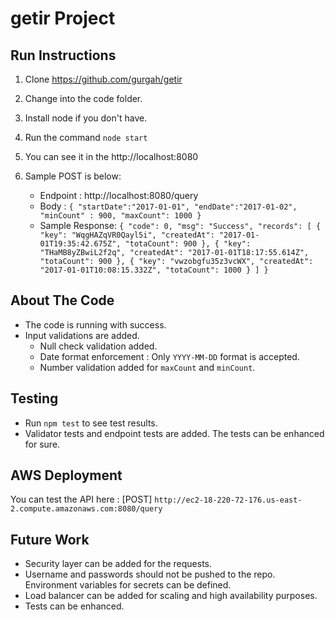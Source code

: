 # getir Project

## Run Instructions
1. Clone https://github.com/gurgah/getir
2. Change into the code folder.
3. Install node if you don't have.
4. Run the command `node start`
5. You can see it in the http://localhost:8080
6. Sample POST is below:

    * Endpoint : http://localhost:8080/query
    * Body : `{
                 "startDate":"2017-01-01",
                 "endDate":"2017-01-02",
                 "minCount" : 900,
                 "maxCount": 1000
              }`
     * Sample Response: 
     `{
                             "code": 0,
                             "msg": "Success",
                             "records": [
                                 {
                                     "key": "WqgHAZqVR0Qayl5i",
                                     "createdAt": "2017-01-01T19:35:42.675Z",
                                     "totaCount": 900
                                 },
                                 {
                                     "key": "THaMB8yZBwiL2f2q",
                                     "createdAt": "2017-01-01T18:17:55.614Z",
                                     "totaCount": 900
                                 },
                                 {
                                     "key": "vwzobgfu35z3vcWX",
                                     "createdAt": "2017-01-01T10:08:15.332Z",
                                     "totaCount": 1000
                                 }
                             ]
                         }`
    
## About The Code

* The code is running with success. 
* Input validations are added.
    * Null check validation added. 
    * Date format enforcement : Only `YYYY-MM-DD` format is accepted.
    * Number validation added for `maxCount` and `minCount`.
        
## Testing

* Run `npm test` to see test results.
* Validator tests and endpoint tests are added. The tests can be enhanced for sure. 

## AWS Deployment

You can test the API here : [POST] `http://ec2-18-220-72-176.us-east-2.compute.amazonaws.com:8080/query`

## Future Work

* Security layer can be added for the requests.
* Username and passwords should not be pushed to the repo. Environment variables for secrets can be defined.
* Load balancer can be added for scaling and high availability purposes.
* Tests can be enhanced.
